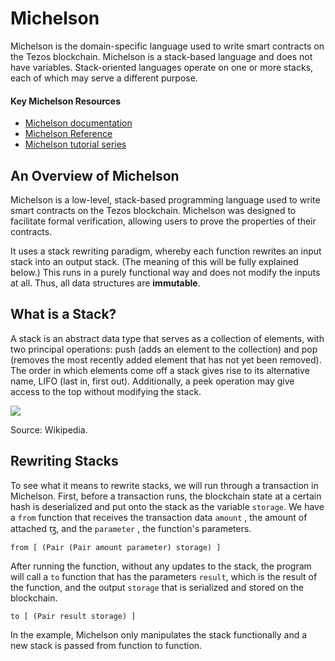 # Michelson

Michelson is the domain-specific language used to write smart contracts on the Tezos blockchain. Michelson is a stack-based language and does not have variables. Stack-oriented languages operate on one or more stacks, each of which may serve a different purpose.

#### Key Michelson Resources

* [Michelson documentation](http://tezos.gitlab.io/007/michelson.html)
* [Michelson Reference](https://tezos.gitlab.io/michelson-reference/)
* [Michelson tutorial series](https://gitlab.com/camlcase-dev/michelson-tutorial/tree/master)

## An Overview of Michelson

Michelson is a low-level, stack-based programming language used to write smart contracts on the Tezos blockchain. Michelson was designed to facilitate formal verification, allowing users to prove the properties of their contracts.

It uses a stack rewriting paradigm, whereby each function rewrites an input stack into an output stack. \(The meaning of this will be fully explained below.\) This runs in a purely functional way and does not modify the inputs at all. Thus, all data structures are **immutable**.

## What is a Stack?

A stack is an abstract data type that serves as a collection of elements, with two principal operations: push \(adds an element to the collection\) and pop \(removes the most recently added element that has not yet been removed\). The order in which elements come off a stack gives rise to its alternative name, LIFO \(last in, first out\). Additionally, a peek operation may give access to the top without modifying the stack.

![](https://upload.wikimedia.org/wikipedia/commons/9/9f/Stack_data_structure.gif)

Source: Wikipedia.

## Rewriting Stacks

To see what it means to rewrite stacks, we will run through a transaction in Michelson. First, before a transaction runs, the blockchain state at a certain hash is deserialized and put onto the stack as the variable `storage`. We have a `from` function that receives the transaction data `amount` , the amount of attached ꜩ, and the `parameter` , the function's parameters.

```text
from [ (Pair (Pair amount parameter) storage) ]
```

After running the function, without any updates to the stack, the program will call a `to` function that has the parameters `result`, which is the result of the function, and the output `storage` that is serialized and stored on the blockchain.

```text
to [ (Pair result storage) ]
```

In the example, Michelson only manipulates the stack functionally and a new stack is passed from function to function.

